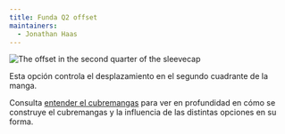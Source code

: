 ```yaml
---
title: Funda Q2 offset
maintainers:
  - Jonathan Haas
---
```


![The offset in the second quarter of the sleevecap](./sleevecapq2offset.svg)

Esta opción controla el desplazamiento en el segundo cuadrante de la manga.

<Tip>

Consulta [entender el cubremangas](/docs/designs/brian/options#understanding-the-sleevecap) para ver en profundidad en
cómo se construye el cubremangas y la influencia de las distintas opciones en su forma.

</Tip>
